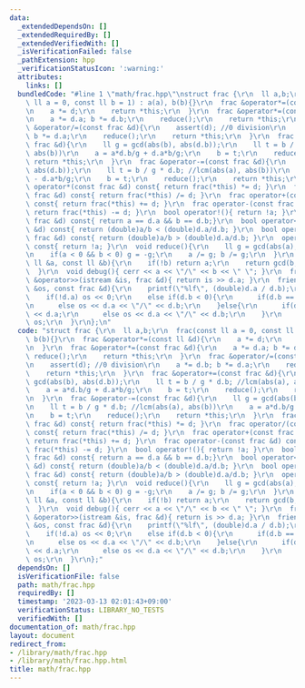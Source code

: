 ```yaml
---
data:
  _extendedDependsOn: []
  _extendedRequiredBy: []
  _extendedVerifiedWith: []
  _isVerificationFailed: false
  _pathExtension: hpp
  _verificationStatusIcon: ':warning:'
  attributes:
    links: []
  bundledCode: "#line 1 \"math/frac.hpp\"\nstruct frac {\r\n  ll a,b;\r\n  frac(const\
    \ ll a = 0, const ll b = 1) : a(a), b(b){}\r\n  frac &operator*=(const ll &d){\r\
    \n    a *= d;\r\n    return *this;\r\n  }\r\n  frac &operator*=(const frac &d){\r\
    \n    a *= d.a; b *= d.b;\r\n    reduce();\r\n    return *this;\r\n  }\r\n  frac\
    \ &operator/=(const frac &d){\r\n    assert(d); //0 division\r\n    a *= d.b;\
    \ b *= d.a;\r\n    reduce();\r\n    return *this;\r\n  }\r\n  frac &operator+=(const\
    \ frac &d){\r\n    ll g = gcd(abs(b), abs(d.b));\r\n    ll t = b / g * d.b; //lcm(abs(a),\
    \ abs(b))\r\n    a = a*d.b/g + d.a*b/g;\r\n    b = t;\r\n    reduce();\r\n   \
    \ return *this;\r\n  }\r\n  frac &operator-=(const frac &d){\r\n    ll g = gcd(abs(b),\
    \ abs(d.b));\r\n    ll t = b / g * d.b; //lcm(abs(a), abs(b))\r\n    a = a*d.b/g\
    \ - d.a*b/g;\r\n    b = t;\r\n    reduce();\r\n    return *this;\r\n  }\r\n  frac\
    \ operator*(const frac &d) const{ return frac(*this) *= d; }\r\n  frac operator/(const\
    \ frac &d) const{ return frac(*this) /= d; }\r\n  frac operator+(const frac &d)\
    \ const{ return frac(*this) += d; }\r\n  frac operator-(const frac &d) const{\
    \ return frac(*this) -= d; }\r\n  bool operator!(){ return !a; }\r\n  bool operator==(const\
    \ frac &d) const{ return a == d.a && b == d.b;}\r\n  bool operator<(const frac\
    \ &d) const{ return (double)a/b < (double)d.a/d.b; }\r\n  bool operator>(const\
    \ frac &d) const{ return (double)a/b > (double)d.a/d.b; }\r\n  operator bool()\
    \ const{ return !a; }\r\n  void reduce(){\r\n    ll g = gcd(abs(a), abs(b));\r\
    \n    if(a < 0 && b < 0) g = -g;\r\n    a /= g; b /= g;\r\n  }\r\n  ll gcd(const\
    \ ll &a, const ll &b){\r\n    if(!b) return a;\r\n    return gcd(b, a % b);\r\n\
    \  }\r\n  void debug(){ cerr << a << \"/\" << b << \" \"; }\r\n  friend istream\
    \ &operator>>(istream &is, frac &d){ return is >> d.a; }\r\n  friend ostream &operator<<(ostream\
    \ &os, const frac &d){\r\n    printf(\"%lf\", (double)d.a / d.b);\r\n    /*\r\n\
    \    if(!d.a) os << 0;\r\n    else if(d.b < 0){\r\n      if(d.b == -1) os << d.a;\r\
    \n      else os << d.a << \"/\" << d.b;\r\n    }else{\r\n      if(d.b == 1) os\
    \ << d.a;\r\n      else os << d.a << \"/\" << d.b;\r\n    }\r\n    */\r\n    return\
    \ os;\r\n  }\r\n};\n"
  code: "struct frac {\r\n  ll a,b;\r\n  frac(const ll a = 0, const ll b = 1) : a(a),\
    \ b(b){}\r\n  frac &operator*=(const ll &d){\r\n    a *= d;\r\n    return *this;\r\
    \n  }\r\n  frac &operator*=(const frac &d){\r\n    a *= d.a; b *= d.b;\r\n   \
    \ reduce();\r\n    return *this;\r\n  }\r\n  frac &operator/=(const frac &d){\r\
    \n    assert(d); //0 division\r\n    a *= d.b; b *= d.a;\r\n    reduce();\r\n\
    \    return *this;\r\n  }\r\n  frac &operator+=(const frac &d){\r\n    ll g =\
    \ gcd(abs(b), abs(d.b));\r\n    ll t = b / g * d.b; //lcm(abs(a), abs(b))\r\n\
    \    a = a*d.b/g + d.a*b/g;\r\n    b = t;\r\n    reduce();\r\n    return *this;\r\
    \n  }\r\n  frac &operator-=(const frac &d){\r\n    ll g = gcd(abs(b), abs(d.b));\r\
    \n    ll t = b / g * d.b; //lcm(abs(a), abs(b))\r\n    a = a*d.b/g - d.a*b/g;\r\
    \n    b = t;\r\n    reduce();\r\n    return *this;\r\n  }\r\n  frac operator*(const\
    \ frac &d) const{ return frac(*this) *= d; }\r\n  frac operator/(const frac &d)\
    \ const{ return frac(*this) /= d; }\r\n  frac operator+(const frac &d) const{\
    \ return frac(*this) += d; }\r\n  frac operator-(const frac &d) const{ return\
    \ frac(*this) -= d; }\r\n  bool operator!(){ return !a; }\r\n  bool operator==(const\
    \ frac &d) const{ return a == d.a && b == d.b;}\r\n  bool operator<(const frac\
    \ &d) const{ return (double)a/b < (double)d.a/d.b; }\r\n  bool operator>(const\
    \ frac &d) const{ return (double)a/b > (double)d.a/d.b; }\r\n  operator bool()\
    \ const{ return !a; }\r\n  void reduce(){\r\n    ll g = gcd(abs(a), abs(b));\r\
    \n    if(a < 0 && b < 0) g = -g;\r\n    a /= g; b /= g;\r\n  }\r\n  ll gcd(const\
    \ ll &a, const ll &b){\r\n    if(!b) return a;\r\n    return gcd(b, a % b);\r\n\
    \  }\r\n  void debug(){ cerr << a << \"/\" << b << \" \"; }\r\n  friend istream\
    \ &operator>>(istream &is, frac &d){ return is >> d.a; }\r\n  friend ostream &operator<<(ostream\
    \ &os, const frac &d){\r\n    printf(\"%lf\", (double)d.a / d.b);\r\n    /*\r\n\
    \    if(!d.a) os << 0;\r\n    else if(d.b < 0){\r\n      if(d.b == -1) os << d.a;\r\
    \n      else os << d.a << \"/\" << d.b;\r\n    }else{\r\n      if(d.b == 1) os\
    \ << d.a;\r\n      else os << d.a << \"/\" << d.b;\r\n    }\r\n    */\r\n    return\
    \ os;\r\n  }\r\n};"
  dependsOn: []
  isVerificationFile: false
  path: math/frac.hpp
  requiredBy: []
  timestamp: '2023-03-13 02:01:43+09:00'
  verificationStatus: LIBRARY_NO_TESTS
  verifiedWith: []
documentation_of: math/frac.hpp
layout: document
redirect_from:
- /library/math/frac.hpp
- /library/math/frac.hpp.html
title: math/frac.hpp
---
```

